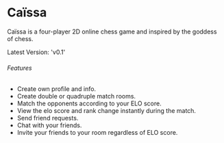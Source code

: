 # Caïssa
Caïssa is a four-player 2D online chess game and inspired by the goddess of chess.

Latest Version: 'v0.1'

###### Features
  - Create own profile and info.
  - Create double or quadruple match rooms.
  - Match the opponents according to your ELO score.
  - View the elo score and rank change instantly during the match.
  - Send friend requests.
  - Chat with your friends.
  - Invite your friends to your room regardless of ELO score.
